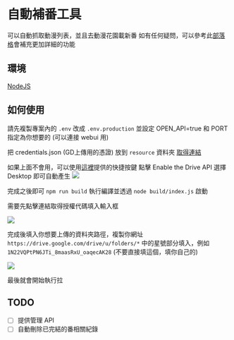 自動補番工具
===
可以自動抓取動漫列表，並且去動漫花園載新番
如有任何疑問，可以參考此[部落格](https://blog.bgpsekai.club/newban-auto-downloader-intro)會補充更加詳細的功能

環境
---
[NodeJS](https://nodejs.org/en/)

如何使用
---
請先複製專案內的 `.env` 改成 `.env.production` 並設定 OPEN_API=true 和 PORT 指定為你想要的 (可以連接 webui 用)

把 credentials.json (GD上傳用的憑證) 放到 `resource` 資料夾
[取得連結](https://console.developers.google.com/apis/credentials/oauthclient)


如果上面不會用，可以使用[這裡](https://developers.google.com/drive/api/v3/quickstart/nodejs)提供的快捷按鍵
點擊 Enable the Drive API 選擇 Desktop 即可自動產生
![](https://imgur.com/Ul0okcL.jpg)

完成之後即可 `npm run build` 執行編譯並透過 `node build/index.js` 啟動

需要先點擊連結取得授權代碼填入輸入框

![](https://i.imgur.com/ZPfjHkx.png)

完成後填入你想要上傳的資料夾路徑，複製你網址 `https://drive.google.com/drive/u/folders/*` 中的星號部分填入，例如 `1N22VQPtPN6JTi_8maasRxU_oaqecAK28` (不要直接填這個，填你自己的)

![](https://imgur.com/S3GpQQb.jpg)

最後就會開始執行拉

TODO
---
- [ ] 提供管理 API
- [ ] 自動刪除已完結的番相關紀錄